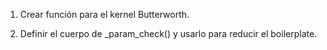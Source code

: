 
1. Crear función para el kernel Butterworth.

2. Definir el cuerpo de _param_check() y usarlo para reducir el boilerplate.

